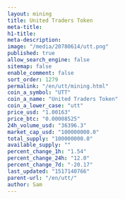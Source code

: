 ```yaml
---
layout: mining
title: United Traders Token
meta-title: 
h1-title: 
meta-description: 
image: "/media/20780614/utt.png"
published: true
allow_search_engine: false
sitemap: false
enable_comment: false
sort_order: 1279
permalink: "/en/utt/mining.html"
coin_a_symbol: "UTT"
coin_a_name: "United Traders Token"
coin_a_lower_case: "utt"
price_usd: "1.00163"
price_btc: "0.00008525"
24h_volume_usd: "36396.3"
market_cap_usd: "100000000.0"
total_supply: "100000000.0"
available_supply: ""
percent_change_1h: "1.54"
percent_change_24h: "12.0"
percent_change_7d: "-20.17"
last_updated: "1517140766"
parent-url: "/en/utt/"
author: Sam
---
```


